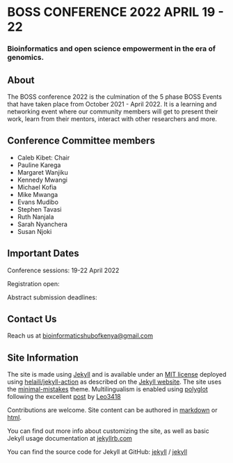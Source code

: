 # BOSS CONFERENCE 2022 APRIL 19 - 22 
### Bioinformatics and open science empowerment in the era of genomics.


## About
The BOSS conference 2022 is the culmination of the 5 phase BOSS Events that have taken place from October 2021 - April 2022. 
It is a learning and networking event where our community members will get to present their work, learn from their mentors,
interact with other researchers and more.

## Conference Committee members

- Caleb Kibet: Chair
- Pauline Karega
- Margaret Wanjiku
- Kennedy Mwangi
- Michael Kofia
- Mike Mwanga
- Evans Mudibo
- Stephen Tavasi
- Ruth Nanjala
- Sarah Nyanchera
- Susan Njoki


## Important Dates
Conference sessions:  19-22 April 2022

Registration open:  

Abstract submission deadlines: 

## Contact Us
Reach us at bioinformaticshubofkenya@gmail.com

## Site Information
The site is made using [Jekyll](https://jekyllrb.com/) and is available under an [MIT license](LICENSE) 
deployed using [helaili/jekyll-action](https://github.com/helaili/jekyll-action) as described on the 
[Jekyll website](https://jekyllrb.com/docs/github-pages/). The site uses the 
[minimal-mistakes](https://github.com/mmistakes/minimal-mistakes) theme.
Multilingualism is enabled using [polyglot](https://github.com/untra/polyglot/) 
following the excellent
[post](https://leo3418.github.io/collections/multilingual-jekyll-site) by
[Leo3418](https://github.com/Leo3418)
  
Contributions are welcome. Site content can be authored in [markdown](https://www.markdownguide.org/tools/jekyll/)
or [html](https://developer.mozilla.org/en-US/docs/Web/HTML).

You can find out more info about customizing the site, as well as basic Jekyll usage documentation at
[jekyllrb.com](https://jekyllrb.com/)

You can find the source code for Jekyll at GitHub:
[jekyll][jekyll-organization] /
[jekyll](https://github.com/jekyll/jekyll)



[jekyll-organization]: https://github.com/jekyll
